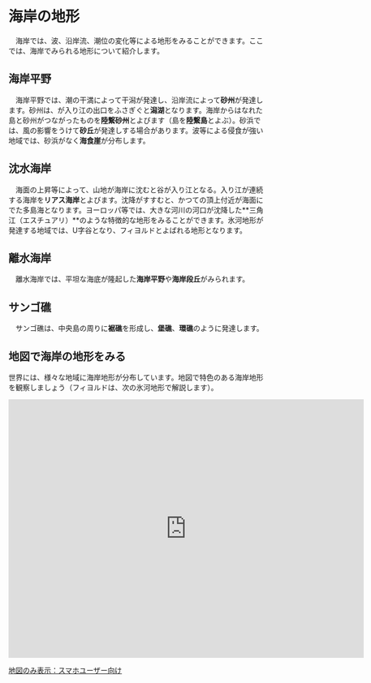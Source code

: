 # 海岸の地形
　海岸では、波、沿岸流、潮位の変化等による地形をみることができます。ここでは、海岸でみられる地形について紹介します。

## 海岸平野
　海岸平野では、潮の干満によって干潟が発達し、沿岸流によって**砂州**が発達します。砂州は、が入り江の出口をふさぎぐと**潟湖**となります。海岸からはなれた島と砂州がつながったものを**陸繋砂州**とよびます（島を**陸繋島**とよぶ）。砂浜では、風の影響をうけて**砂丘**が発達しする場合があります。波等による侵食が強い地域では、砂浜がなく**海食崖**が分布します。

## 沈水海岸
　海面の上昇等によって、山地が海岸に沈むと谷が入り江となる。入り江が連続する海岸を**リアス海岸**とよびます。沈降がすすむと、かつての頂上付近が海面にでた多島海となります。ヨーロッパ等では、大きな河川の河口が沈降した**三角江（エスチュアリ）**のような特徴的な地形をみることができます。氷河地形が発達する地域では、U字谷となり、フィヨルドとよばれる地形となります。

## 離水海岸
　離水海岸では、平坦な海底が隆起した**海岸平野**や**海岸段丘**がみられます。


## サンゴ礁
　サンゴ礁は、中央島の周りに**裾礁**を形成し、**堡礁**、**環礁**のように発達します。


## 地図で海岸の地形をみる
世界には、様々な地域に海岸地形が分布しています。地図で特色のある海岸地形を観察しましょう（フィヨルドは、次の氷河地形で解説します）。

<div class="iframe-parent">
<center><iframe width="700" height="510" src="https://gg-oer.github.io/maps/cesium/coastal.html" frameborder="0" allow="accelerometer; autoplay; encrypted-media; gyroscope; picture-in-picture" allowfullscreen></iframe></center></div>

[地図のみ表示：スマホユーザー向け](https://gg-oer.github.io/maps/cesium/coastal.html)